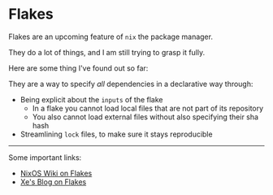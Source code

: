 # Flakes

Flakes are an upcoming feature of `nix` the package manager.

They do a lot of things, and I am still trying to grasp it fully.

Here are some thing I've found out so far:

They are a way to specify _all_ dependencies in a declarative way through:

- Being explicit about the `inputs` of the flake
    - In a flake you cannot load local files that are not part of its repository
    - You also cannot load external files without also specifying their sha hash
- Streamlining `lock` files, to make sure it stays reproducible



----------------


Some important links:

- [NixOS Wiki on Flakes](https://nixos.wiki/wiki/Flakes)
- [Xe's Blog on Flakes](https://xeiaso.net/blog/nix-flakes-1-2022-02-21)
